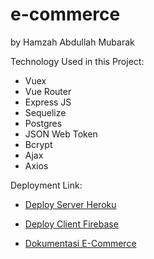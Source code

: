 # e-commerce

by Hamzah Abdullah Mubarak

Technology Used in this Project:
- Vuex
- Vue Router
- Express JS 
- Sequelize
- Postgres
- JSON Web Token
- Bcrypt
- Ajax
- Axios

Deployment Link:
- [Deploy Server Heroku](https://aqueous-mesa-53283.herokuapp.com/)

- [Deploy Client Firebase](https://orion-store-ecommerce.web.app)

- [Dokumentasi E-Commerce](https://web.postman.co/collections/10895551-99e67d48-d1eb-480b-b669-4ff2405e8de1?version=latest&workspace=5e2f9488-b4e6-4642-89ef-9945d6f62085)

